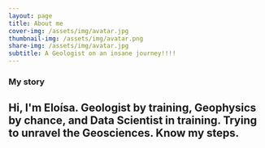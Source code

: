 ```yaml
---
layout: page
title: About me
cover-img: /assets/img/avatar.jpg
thumbnail-img: /assets/img/avatar.png
share-img: /assets/img/avatar.jpg
subtitle: A Geologist on an insane journey!!!!
---
```



### My story
Hi, I'm Eloísa. Geologist by training, Geophysics by chance, and Data Scientist in training. Trying to unravel the Geosciences. Know my steps.
---
